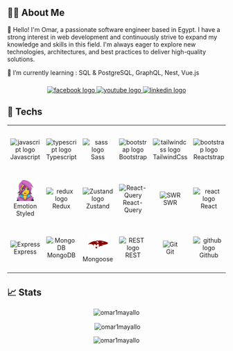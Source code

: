 ## 👨‍⚖️ About Me

<p>👋 Hello! I'm Omar, a passionate software engineer based in Egypt. I have a strong interest in web development and continuously strive to expand my knowledge and skills in this field. I'm always eager to explore new technologies, architectures, and best practices to deliver high-quality solutions.</p>


<p>🌱 I’m currently learning : SQL & PostgreSQL, GraphQL, Nest, Vue.js</p>

###

<div align="center">
  <a href="https://www.facebook.com/profile.php?id=100086990208999" target="_blank">
    <img src="https://img.shields.io/badge/Facebook-1877F2?style=for-the-badge&logo=facebook&logoColor=white" height="35" alt="facebook logo"  />
  </a>
  
  <a href="https://www.youtube.com/channel/UCaqPxDHDdjprqv8I9shZMig" target="_blank">
    <img src="https://img.shields.io/static/v1?message=Youtube&logo=youtube&label=&color=FF0000&logoColor=white&labelColor=&style=for-the-badge" height="35"    alt="youtube logo"  />
  </a>
  
  <a href="https://www.linkedin.com/in/omar-mayallo-a5546a243/" target="_blank">
    <img src="https://img.shields.io/static/v1?message=LinkedIn&logo=linkedin&label=&color=0077B5&logoColor=white&labelColor=&style=for-the-badge" height="35" alt="linkedin logo"  />
  </a>
</div>

## 🔧 Techs

<table align="center">
    <tr>
      <td align="center" height="108" width="108">
         <img src="https://cdn.jsdelivr.net/gh/devicons/devicon/icons/javascript/javascript-original.svg" height="48" width="48" alt="javascript logo"  />
        <br />
        Javascript
      </td>
      <td align="center" height="108" width="108">
          <img src="https://cdn.jsdelivr.net/gh/devicons/devicon/icons/typescript/typescript-original.svg" height="48" width="48" alt="typescript logo"  />
        <br />
        Typescript
      </td>
      <td align="center" height="108" width="108">
        <img src="https://cdn.jsdelivr.net/gh/devicons/devicon/icons/sass/sass-original.svg" height="48" width="48" alt="sass logo"  />
        <br />
        Sass
      </td>
      <td align="center" height="108" width="108">
        <img src="https://cdn.jsdelivr.net/gh/devicons/devicon/icons/bootstrap/bootstrap-original.svg" height="48" width="48" alt="bootstrap logo"  />
        <br />
        Bootstrap
      </td>
      <td align="center" height="108" width="108">
        <img src="https://user-images.githubusercontent.com/25181517/202896760-337261ed-ee92-4979-84c4-d4b829c7355d.png" height="48" width="48" alt="tailwindcss logo"  />
        <br />
        TailwindCss
      </td>
      <td align="center" height="108" width="108">
        <img src="https://avatars.githubusercontent.com/u/17580417?s=280&v=4" height="48" width="48" alt="bootstrap logo"  />
        <br />
        Reactstrap
      </td>
      <td align="center" height="108" width="108">
        <img src="https://cdn.jsdelivr.net/gh/devicons/devicon/icons/materialui/materialui-original.svg" height="48" width="48" alt="materialui logo"  />
        <br />
        MaterialUI
      </td>
      <td align="center" height="108" width="108">
        <img src="https://profilinator.rishav.dev/skills-assets/styled-components.png" alt="Styled Components" height="48" width="48"/>
        <br />
        Styled components
      </td>
    </tr>
    <tr>
      <td align="center" height="108" width="108">
        <img src="https://raw.githubusercontent.com/emotion-js/emotion/main/emotion.png" height="48" width="48" alt="emotion styled logo"  />
        <br />
        Emotion Styled
      </td>
      <td align="center" height="108" width="108">
        <img src="https://cdn.jsdelivr.net/gh/devicons/devicon/icons/redux/redux-original.svg" height="48" width="48" alt="redux logo"  />
        <br />
        Redux
      </td>
      <td align="center" height="108" width="108">
        <img src="https://repository-images.githubusercontent.com/180328715/fca49300-e7f1-11ea-9f51-cfd949b31560" height="60" width="80" alt="Zustand logo"  />
        <br />
        Zustand
      </td>
      <td align="center" height="108" width="108">
        <img src="https://seeklogo.com/images/R/react-query-logo-1340EA4CE9-seeklogo.com.png" alt="React-Query" width="55" height="48"/>
        <br />
        React-Query
      </td>
      <td align="center" height="108" width="108">
        <img src="https://reactjsexample.com/content/images/2019/11/SWR.jpg"  alt="SWR" width="48" height="48"/>
        <br />
        SWR
      </td>
      <td align="center" height="108" width="108">
        <img src="https://cdn.jsdelivr.net/gh/devicons/devicon/icons/react/react-original.svg" height="48" width="48" alt="react logo"  />
        <br />
        React
      </td>
      <td align="center" height="108" width="108">
        <img src="https://cdn.jsdelivr.net/gh/devicons/devicon/icons/nextjs/nextjs-original.svg" height="40" width="52" alt="nextjs logo"  />
        <br />
        Next
      </td>
       <td align="center" height="108" width="108">
        <img src="https://github.com/get-icon/geticon/blob/master/icons/nodejs-icon.svg" title="Node.js" alt="Node.js" width="48" height="48"/>
        <br />
        Node
      </td>
    </tr>
    <tr>
      <td align="center" height="108" width="108">
        <img src="https://cdn.jsdelivr.net/gh/devicons/devicon/icons/express/express-original.svg" title="Express" alt="Express" width="48" height="48"/>
        <br />
        Express
      </td>
      <td align="center" height="108" width="108">
        <img src="https://github.com/get-icon/geticon/blob/master/icons/mongodb-icon.svg" title="MongoDB" alt="MongoDB" width="48" height="48"/>
        <br />
        MongoDB
      </td>
      <td align="center" height="108" width="108">
        <img src="https://raw.githubusercontent.com/github/explore/80688e429a7d4ef2fca1e82350fe8e3517d3494d/topics/mongoose/mongoose.png" title="mongoose" alt="mongoose" width="48" height="48"/>
        <br />
        Mongoose
      </td>
      <td align="center" height="108" width="108">
        <img src="https://user-images.githubusercontent.com/25181517/192107858-fe19f043-c502-4009-8c47-476fc89718ad.png" height="48" width="48" alt="REST logo"  />
        <br />
        REST
      </td>
       <td align="center" height="108" width="108">
          <img src="https://github.com/get-icon/geticon/blob/master/icons/git-icon.svg" title="Git" alt="Git" width="48" height="48"/>
          <br />
          Git
        </td>
        <td align="center" height="108" width="108">
          <img src="https://cdn.jsdelivr.net/gh/devicons/devicon/icons/github/github-original.svg" height="48" width="48" alt="github logo"  />
          <br />
          Github
        </td>
        <td align="center" height="108" width="108">
          <img src="https://user-images.githubusercontent.com/25181517/187955005-f4ca6f1a-e727-497b-b81b-93fb9726268e.png" height="48" width="48" alt="jest logo"  />
          <br />
          Jest(Basics)
        </td>
        <td align="center" height="108" width="108">
          <img src="https://cdn.jsdelivr.net/gh/devicons/devicon/icons/socketio/socketio-original.svg" height="40" width="52" alt="socketio logo"  />
          <br />
          Socket.Io(Basics)
        </td>
      </tr>
</table>

## 📈 Stats


<p align="center"><img  src="https://github-readme-stats.vercel.app/api/top-langs?username=omar1mayallo&show_icons=true&locale=en&layout=compact&theme=dracula" alt="omar1mayallo" /></p>

<p align="center">&nbsp;<img align="center" src="https://github-readme-stats.vercel.app/api?username=omar1mayallo&show_icons=true&locale=en&theme=dracula" alt="omar1mayallo" /></p>

<p align="center"> <img src="https://komarev.com/ghpvc/?username=omar1mayallo&label=Profile%20views&color=0e75b6&style=flat" alt="omar1mayallo" /> </p>


